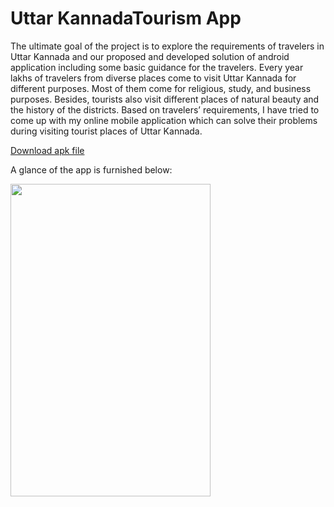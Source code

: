# Uttar KannadaTourism App
   The ultimate goal of the project is to explore the requirements of travelers in Uttar Kannada and our proposed and developed solution of android application including some basic guidance for the travelers. Every year lakhs of travelers from diverse places come to visit Uttar Kannada for different purposes. Most of them come for religious, study, and business purposes. Besides, tourists also visit different places of natural beauty and the history of the districts. Based on travelers’ requirements,  I have tried to come up with my online mobile application which can solve their problems during visiting tourist places of Uttar Kannada. 
   
<a href="https://drive.google.com/file/d/1tsoFbvTiPOZmilJyWYdYp522ktVXvHZp/view?usp=sharing">Download apk file</a>   
   
A glance of the app is furnished below:   
 
<img src="https://github.com/Kartik018/UttarKannadaTourismApp/blob/master/gif4.gif" height="500" width="320">
